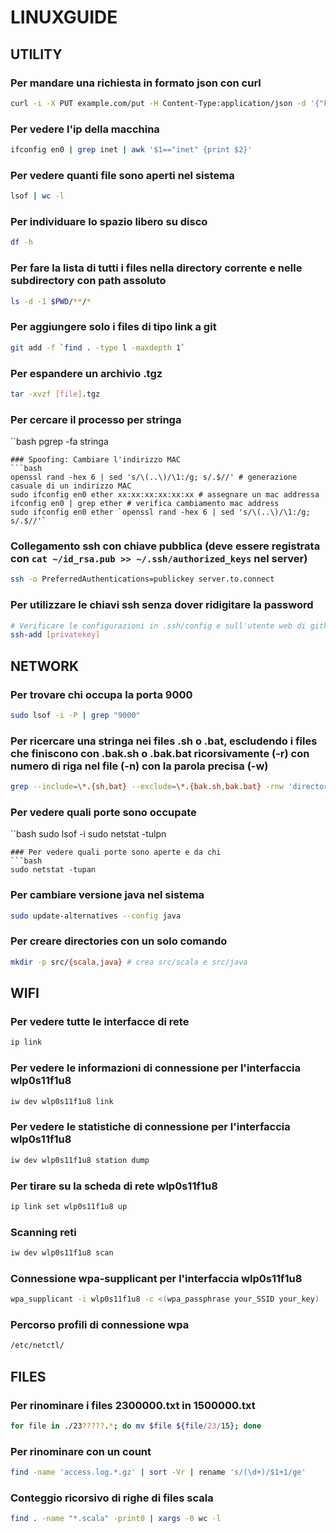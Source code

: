 # LINUXGUIDE
## UTILITY
### Per mandare una richiesta in formato json con curl
```bash
curl -i -X PUT example.com/put -H Content-Type:application/json -d '{"key":"value"}'
```
### Per vedere l'ip della macchina
```bash
ifconfig en0 | grep inet | awk '$1=="inet" {print $2}'
```
### Per vedere quanti file sono aperti nel sistema
```bash
lsof | wc -l
```
### Per individuare lo spazio libero su disco
```bash
df -h
```
### Per fare la lista di tutti i files nella directory corrente e nelle subdirectory con path assoluto
```bash
ls -d -1 $PWD/**/*
```
### Per aggiungere solo i files di tipo link a git
```bash
git add -f `find . -type l -maxdepth 1`
```
### Per espandere un archivio .tgz
```bash
tar -xvzf [file].tgz
```
### Per cercare il processo per stringa
``bash
pgrep -fa stringa
```    
### Spoofing: Cambiare l'indirizzo MAC
```bash
openssl rand -hex 6 | sed 's/\(..\)/\1:/g; s/.$//' # generazione casuale di un indirizzo MAC
sudo ifconfig en0 ether xx:xx:xx:xx:xx:xx # assegnare un mac addressa
ifconfig en0 | grep ether # verifica cambiamento mac address
sudo ifconfig en0 ether `openssl rand -hex 6 | sed 's/\(..\)/\1:/g; s/.$//'`
```
### Collegamento ssh con chiave pubblica (deve essere registrata con `cat ~/id_rsa.pub >> ~/.ssh/authorized_keys` nel server)
```bash
ssh -o PreferredAuthentications=publickey server.to.connect
```
### Per utilizzare le chiavi ssh senza dover ridigitare la password
```bash
# Verificare le configurazioni in .ssh/config e sull'utente web di github/gitbucket/ecc...
ssh-add [privatekey]
```
## NETWORK
### Per trovare chi occupa la porta 9000
```bash
sudo lsof -i -P | grep "9000"
```
### Per ricercare una stringa nei files .sh o .bat, escludendo i files che finiscono con .bak.sh o .bak.bat ricorsivamente (-r) con numero di riga nel file (-n) con la parola precisa (-w) 
```bash
grep --include=\*.{sh,bat} --exclude=\*.{bak.sh,bak.bat} -rnw 'directory' -e "pattern"
```
### Per vedere quali porte sono occupate
``bash
sudo lsof -i
sudo netstat -tulpn
```
### Per vedere quali porte sono aperte e da chi
```bash
sudo netstat -tupan
```
### Per cambiare versione java nel sistema
```bash
sudo update-alternatives --config java
```
### Per creare directories con un solo comando
```bash
mkdir -p src/{scala,java} # crea src/scala e src/java
```

## WIFI
### Per vedere tutte le interfacce di rete
```bash
ip link
```
### Per vedere le informazioni di connessione per l'interfaccia wlp0s11f1u8
```bash
iw dev wlp0s11f1u8 link
```
### Per vedere le statistiche di connessione per l'interfaccia wlp0s11f1u8
```bash
iw dev wlp0s11f1u8 station dump
```
### Per tirare su la scheda di rete wlp0s11f1u8
```bash
ip link set wlp0s11f1u8 up
```
### Scanning reti
```bash
iw dev wlp0s11f1u8 scan
```
### Connessione wpa-supplicant per l'interfaccia wlp0s11f1u8
```bash
wpa_supplicant -i wlp0s11f1u8 -c <(wpa_passphrase your_SSID your_key)
```
### Percorso profili di connessione wpa
```bash
/etc/netctl/
```

## FILES
### Per rinominare i files 2300000.txt in 1500000.txt
```bash
for file in ./23?????.*; do mv $file ${file/23/15}; done
```
### Per rinominare con un count
```bash
find -name 'access.log.*.gz' | sort -Vr | rename 's/(\d+)/$1+1/ge'
```
### Conteggio ricorsivo di righe di files scala
```bash
find . -name "*.scala" -print0 | xargs -0 wc -l
```
